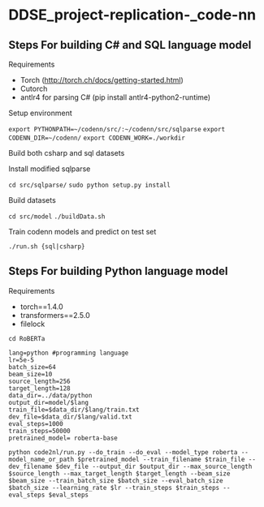 # DDSE_project-replication-_code-nn

## Steps For building C# and SQL language model
Requirements

* Torch (http://torch.ch/docs/getting-started.html)
* Cutorch
* antlr4 for parsing C# (pip install antlr4-python2-runtime)

Setup environment

`export PYTHONPATH=~/codenn/src/:~/codenn/src/sqlparse`
`export CODENN_DIR=~/codenn/`
`export CODENN_WORK=./workdir`

Build both csharp and sql datasets

Install modified sqlparse

`cd src/sqlparse/`
`sudo python setup.py install`

Build datasets

`cd src/model`
`./buildData.sh`

Train codenn models and predict on test set

`./run.sh {sql|csharp}`

## Steps For building Python language model
Requirements

* torch==1.4.0
* transformers==2.5.0
* filelock

```shell
cd RoBERTa

lang=python #programming language
lr=5e-5
batch_size=64
beam_size=10
source_length=256
target_length=128
data_dir=../data/python
output_dir=model/$lang
train_file=$data_dir/$lang/train.txt
dev_file=$data_dir/$lang/valid.txt
eval_steps=1000
train_steps=50000 
pretrained_model= roberta-base

python code2nl/run.py --do_train --do_eval --model_type roberta --model_name_or_path $pretrained_model --train_filename $train_file --dev_filename $dev_file --output_dir $output_dir --max_source_length $source_length --max_target_length $target_length --beam_size $beam_size --train_batch_size $batch_size --eval_batch_size $batch_size --learning_rate $lr --train_steps $train_steps --eval_steps $eval_steps 
```
